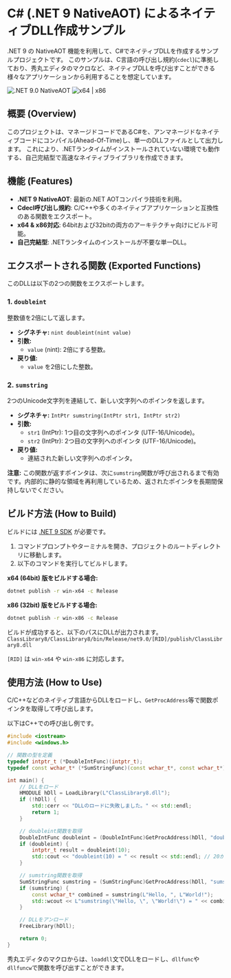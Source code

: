# C# (.NET 9 NativeAOT) によるネイティブDLL作成サンプル

.NET 9 の NativeAOT 機能を利用して、C#でネイティブDLLを作成するサンプルプロジェクトです。
このサンプルは、C言語の呼び出し規約(`cdecl`)に準拠しており、秀丸エディタのマクロなど、ネイティブDLLを呼び出すことができる様々なアプリケーションから利用することを想定しています。

![.NET 9.0 NativeAOT](https://img.shields.io/badge/.NET_v9.0-NativeAOT-6479ff.svg)
![x64 | x86](https://img.shields.io/badge/x64_|_x86-both-6479ff.svg)

## 概要 (Overview)

このプロジェクトは、マネージドコードであるC#を、アンマネージドなネイティブコードにコンパイル(Ahead-Of-Time)し、単一のDLLファイルとして出力します。
これにより、.NETランタイムがインストールされていない環境でも動作する、自己完結型で高速なネイティブライブラリを作成できます。

## 機能 (Features)

- **.NET 9 NativeAOT**: 最新の.NET AOTコンパイラ技術を利用。
- **Cdecl呼び出し規約**: C/C++や多くのネイティブアプリケーションと互換性のある関数をエクスポート。
- **x64 & x86対応**: 64bitおよび32bitの両方のアーキテクチャ向けにビルド可能。
- **自己完結型**: .NETランタイムのインストールが不要な単一DLL。

## エクスポートされる関数 (Exported Functions)

このDLLは以下の2つの関数をエクスポートします。

### 1. `doubleint`

整数値を2倍にして返します。

- **シグネチャ:** `nint doubleint(nint value)`
- **引数:**
  - `value` (nint): 2倍にする整数。
- **戻り値:**
  - `value` を2倍にした整数。

### 2. `sumstring`

2つのUnicode文字列を連結して、新しい文字列へのポインタを返します。

- **シグネチャ:** `IntPtr sumstring(IntPtr str1, IntPtr str2)`
- **引数:**
  - `str1` (IntPtr): 1つ目の文字列へのポインタ (UTF-16/Unicode)。
  - `str2` (IntPtr): 2つ目の文字列へのポインタ (UTF-16/Unicode)。
- **戻り値:**
  - 連結された新しい文字列へのポインタ。

**注意:** この関数が返すポインタは、次に`sumstring`関数が呼び出されるまで有効です。内部的に静的な領域を再利用しているため、返されたポインタを長期間保持しないでください。

## ビルド方法 (How to Build)

ビルドには [.NET 9 SDK](https://dotnet.microsoft.com/download/dotnet/9.0) が必要です。

1. コマンドプロンプトやターミナルを開き、プロジェクトのルートディレクトリに移動します。
2. 以下のコマンドを実行してビルドします。

**x64 (64bit) 版をビルドする場合:**
```bash
dotnet publish -r win-x64 -c Release
```

**x86 (32bit) 版をビルドする場合:**
```bash
dotnet publish -r win-x86 -c Release
```

ビルドが成功すると、以下のパスにDLLが出力されます。
`ClassLibrary8/ClassLibrary8/bin/Release/net9.0/[RID]/publish/ClassLibrary8.dll`

`[RID]` は `win-x64` や `win-x86` に対応します。

## 使用方法 (How to Use)

C/C++などのネイティブ言語からDLLをロードし、`GetProcAddress`等で関数ポインタを取得して呼び出します。

以下はC++での呼び出し例です。

```cpp
#include <iostream>
#include <windows.h>

// 関数の型を定義
typedef intptr_t (*DoubleIntFunc)(intptr_t);
typedef const wchar_t* (*SumStringFunc)(const wchar_t*, const wchar_t*);

int main() {
    // DLLをロード
    HMODULE hDll = LoadLibrary(L"ClassLibrary8.dll");
    if (!hDll) {
        std::cerr << "DLLのロードに失敗しました。" << std::endl;
        return 1;
    }

    // doubleint関数を取得
    DoubleIntFunc doubleint = (DoubleIntFunc)GetProcAddress(hDll, "doubleint");
    if (doubleint) {
        intptr_t result = doubleint(10);
        std::cout << "doubleint(10) = " << result << std::endl; // 20が出力される
    }

    // sumstring関数を取得
    SumStringFunc sumstring = (SumStringFunc)GetProcAddress(hDll, "sumstring");
    if (sumstring) {
        const wchar_t* combined = sumstring(L"Hello, ", L"World!");
        std::wcout << L"sumstring(\"Hello, \", \"World!\") = " << combined << std::endl; // "Hello, World!"が出力される
    }

    // DLLをアンロード
    FreeLibrary(hDll);

    return 0;
}
```

秀丸エディタのマクロからは、`loaddll`文でDLLをロードし、`dllfunc`や`dllfuncw`で関数を呼び出すことができます。

